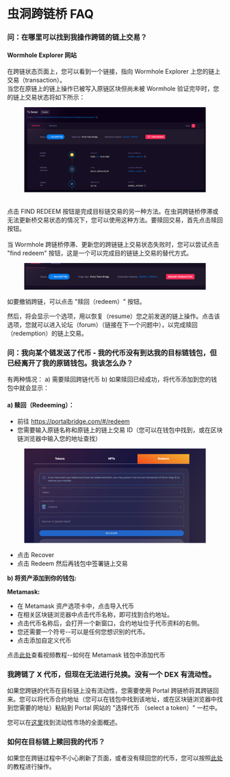 # 虫洞跨链桥 FAQ

### 问：在哪里可以找到我操作跨链的链上交易？

#### Wormhole Explorer 网站

在跨链状态页面上，您可以看到一个链接，指向 Wormhole Explorer 上您的链上交易（transaction）。\
当您在原链上的链上操作已被写入原链区块但尚未被 Wormhole 验证完毕时，您的链上交易状态将如下所示：

<figure><img src="../../.gitbook/assets/Wormhole FAQ 01.png" alt=""><figcaption></figcaption></figure>

\
点击 FIND REDEEM 按钮是完成目标链交易的另一种方法。在虫洞跨链桥停滞或无法更新桥交易状态的情况下，您可以使用这种方法。要赎回交易，首先点击赎回按钮。\
\
当 Wormhole 跨链桥停滞、更新您的跨链链上交易状态失败时，您可以尝试点击 "find redeem" 按钮，这是一个可以完成目的链链上交易的替代方式。

<figure><img src="../../.gitbook/assets/Wormhole FAQ 02.png" alt=""><figcaption></figcaption></figure>

如要撤销跨链，可以点击 "赎回（redeem）" 按钮。

然后，将会显示一个选项，用以恢复（resume）您之前发送的链上操作。点击该选项，您就可以进入论坛（forum）（链接在下一个问题中），以完成赎回（redemption）的链上交易。

### 问：我向某个链发送了代币 - 我的代币没有到达我的目标链钱包，但已经离开了我的原链钱包。我该怎么办？

有两种情况： a) 需要赎回跨链代币 b) 如果赎回已经成功，将代币添加到您的钱包中就会显示：[​](https://portalbridge.com/docs/faqs/troubleshooting#i-have-sent-tokens-to-chain---my-tokens-did-not-arrive-in-my-target-wallet-but-have-left-my-origin-wallet-what-do-i-do)

#### a) 赎回（**Redeeming）**：

* &#x20;前往 [https://portalbridge.com/#/redeem ](https://portalbridge.com/advanced-tools/#/redeem)
* &#x20;您需要输入原链名称和原链上的链上交易 ID（您可以在钱包中找到，或在区块链浏览器中输入您的地址查找）

<figure><img src="../../.gitbook/assets/Wormhole FAQ 03.png" alt=""><figcaption></figcaption></figure>

* 点击 Recover
* 点击 Redeem 然后再钱包中签署链上交易

**b) 将资产添加到你的钱包:**

**Metamask:**

* 在 Metamask 资产选项卡中，点击导入代币&#x20;
* 在相关区块链浏览器中点击代币名称，即可找到合约地址。
* 点击代币名称后，会打开一个新窗口，合约地址位于代币资料的右侧。
* &#x20;您还需要一个符号--可以是任何您想识别的代币。&#x20;
* 点击添加自定义代币

点击[此处](https://portalbridge.com/docs/video-tutorials/how-to-manually-add-tokens-to-your-wallet/#metamask)查看视频教程--如何在 Metamask 钱包中添加代币

### 我跨链了 X 代币，但现在无法进行兑换。没有一个 DEX 有流动性。&#x20;

如果您跨链的代币在目标链上没有流动性，您需要使用 Portal 跨链桥将其跨链回来。您可以将代币合约地址（您可以在钱包中找到该地址，或在区块链浏览器中找到您需要的地址）粘贴到 Portal 网站的 "选择代币 （select a token）" 一栏中。&#x20;

您可以在[这里](https://portalbridge.com/docs/faqs/liquid-markets/)找到流动性市场的全面概述。&#x20;

### 如何在目标链上赎回我的代币？&#x20;

如果您在跨链过程中不小心刷新了页面，或者没有赎回您的代币，您可以按照[此处](https://portalbridge.com/docs/tutorials/how-to-use-recovery-workflow/)的教程进行操作。
